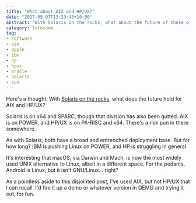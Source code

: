 ```yaml
---
title: "What about AIX and HP/UX?"
date: "2017-09-07T13:23:43+10:00"
abstract: "With Solaris on the rocks, what about the future of these other OSs?"
category: Infocomm
tag:
- software
- aix
- apple
- ibm
- hp
- hpux
- oracle
- solaris
- sun
---
```

Here's a thought. With [Solaris on the rocks], what does the future hold for AIX and HP/UX?

Solaris is on x64 and SPARC, though that division has also been gutted. AIX is on POWER, and HP/UX is on PA-RISC and x64. There's a risk pun in there somewhere.

As with Solaris, both have a broad and entrenched deployment base. But for how long? IBM is pushing Linux on POWER, and HP is struggling in general.

It's interesting that macOS, via Darwin and Mach, is now the most widely used UNIX alternative to Linux, albeit in a different space. For the pedants, Android is Linux, but it isn't GNU/Linux... right?

As a pointless aside to this disjointed post, I've used AIX, but not HP/UX that I can recall. I'd fire it up a demo or whatever version in QEMU and trying it out, for fun.

[Solaris on the rocks]: https://rubenerd.com/goodbye-to-solaris-probably/

